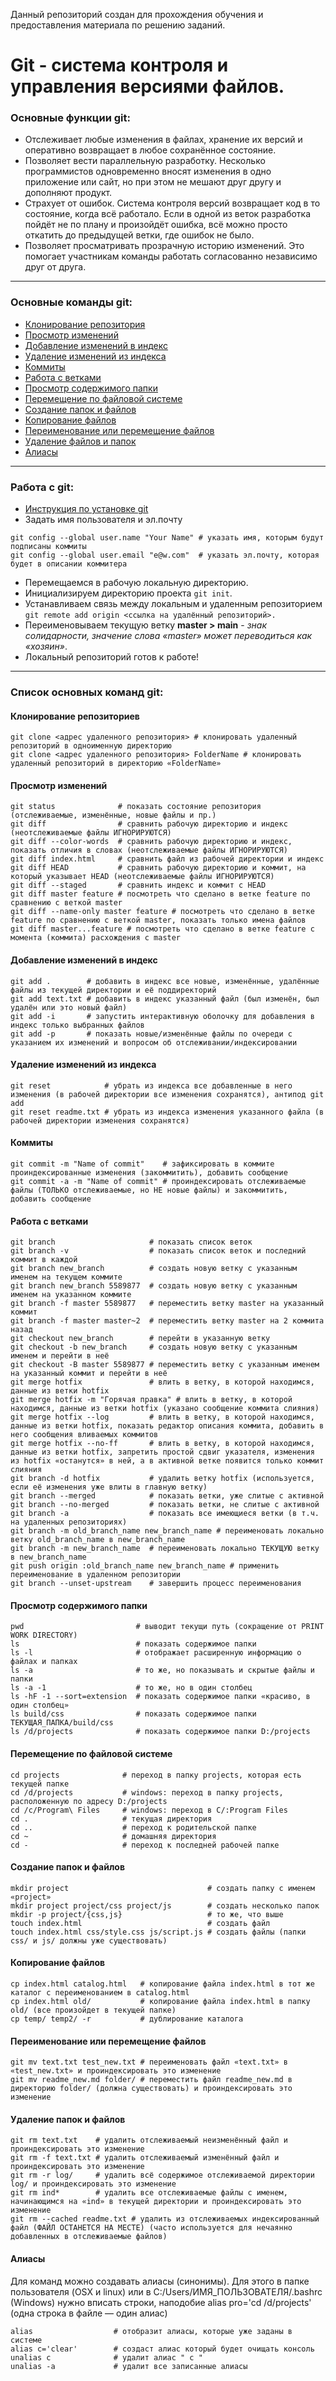 Данный репозиторий создан для прохождения обучения и предоставления материала по решению заданий.

# Git - система контроля и управления версиями файлов.

### Основные функции git:
- Отслеживает любые изменения в файлах, хранение их версий и оперативно возвращает в любое сохранённое состояние.
- Позволяет вести параллельную разработку. Несколько программистов одновременно вносят изменения в одно приложение или сайт, но при этом не мешают друг другу и дополняют продукт.
- Страхует от ошибок. Система контроля версий возвращает код в то состояние, когда всё работало. Если в одной из веток разработка пойдёт не по плану и произойдёт ошибка, всё можно просто откатить до предыдущей ветки, где ошибок не было.
- Позволяет просматривать прозрачную историю изменений. Это помогает участникам команды работать согласованно независимо друг от друга.
---
### Основные команды git:
- [Клонирование репозитория](#clone)
- [Просмотр изменений](#status)
- [Добавление изменений в индекс](#add)
- [Удаление изменений из индекса](#reset)
- [Коммиты](#commit)
- [Работа с ветками](#branch)
- [Просмотр содержимого папки](#view)
- [Перемещение по файловой системе](#directory)
- [Создание папок и файлов](#create)
- [Копирование файлов](#copy)
- [Переименование или перемещение файлов](#moving)
- [Удаление файлов и папок](#removal)
- [Алиасы](#alias)
---
### Работа с git:
- [Инструкция по установке git](https://git-scm.com/book/ru/v2/%D0%92%D0%B2%D0%B5%D0%B4%D0%B5%D0%BD%D0%B8%D0%B5-%D0%A3%D1%81%D1%82%D0%B0%D0%BD%D0%BE%D0%B2%D0%BA%D0%B0-Git)
- Задать имя пользователя и эл.почту
```
git config --global user.name "Your Name" # указать имя, которым будут подписаны коммиты
git config --global user.email "e@w.com"  # указать эл.почту, которая будет в описании коммитера
```

- Перемещаемся в рабочую локальную директорию.
- Инициализируем директорию проекта `git init`.
- Устанавливаем связь между локальным и удаленным репозиторием `git remote add origin <ссылка на удалённый репозиторий>.`
- Переименовываем текущую ветку **master > main** - *знак солидарности, значение слова «master» может переводиться как «хозяин»*.
- Локальный репозиторий готов к работе!
---
### Список основных команд git:

#### <a id="clone">Клонирование репозиториев</a>
```
git clone <адрес удаленного репозитория> # клонировать удаленный репозиторий в одноименную директорию
git clone <адрес удаленного репозитория> FolderName # клонировать удаленный репозиторий в директорию «FolderName»
```

#### <a id="status">Просмотр изменений</a>
```
git status              # показать состояние репозитория (отслеживаемые, изменённые, новые файлы и пр.)
git diff                # сравнить рабочую директорию и индекс (неотслеживаемые файлы ИГНОРИРУЮТСЯ)
git diff --color-words  # сравнить рабочую директорию и индекс, показать отличия в словах (неотслеживаемые файлы ИГНОРИРУЮТСЯ)
git diff index.html     # сравнить файл из рабочей директории и индекс
git diff HEAD           # сравнить рабочую директорию и коммит, на который указывает HEAD (неотслеживаемые файлы ИГНОРИРУЮТСЯ)
git diff --staged       # сравнить индекс и коммит с HEAD
git diff master feature # посмотреть что сделано в ветке feature по сравнению с веткой master
git diff --name-only master feature # посмотреть что сделано в ветке feature по сравнению с веткой master, показать только имена файлов
git diff master...feature # посмотреть что сделано в ветке feature с момента (коммита) расхождения с master
```

#### <a id="add">Добавление изменений в индекс</a>
```
git add .        # добавить в индекс все новые, изменённые, удалённые файлы из текущей директории и её поддиректорий
git add text.txt # добавить в индекс указанный файл (был изменён, был удалён или это новый файл)
git add -i       # запустить интерактивную оболочку для добавления в индекс только выбранных файлов
git add -p       # показать новые/изменённые файлы по очереди с указанием их изменений и вопросом об отслеживании/индексировании
```

#### <a id="reset">Удаление изменений из индекса</a>
```
git reset            # убрать из индекса все добавленные в него изменения (в рабочей директории все изменения сохранятся), антипод git add
git reset readme.txt # убрать из индекса изменения указанного файла (в рабочей директории изменения сохранятся)
```

#### <a id="commit">Коммиты</a>
```
git commit -m "Name of commit"    # зафиксировать в коммите проиндексированные изменения (закоммитить), добавить сообщение
git commit -a -m "Name of commit" # проиндексировать отслеживаемые файлы (ТОЛЬКО отслеживаемые, но НЕ новые файлы) и закоммитить, добавить сообщение
```

#### <a id="branch">Работа с ветками</a>
```
git branch                     # показать список веток
git branch -v                  # показать список веток и последний коммит в каждой
git branch new_branch          # создать новую ветку с указанным именем на текущем коммите
git branch new_branch 5589877  # создать новую ветку с указанным именем на указанном коммите
git branch -f master 5589877   # переместить ветку master на указанный коммит
git branch -f master master~2  # переместить ветку master на 2 коммита назад
git checkout new_branch        # перейти в указанную ветку
git checkout -b new_branch     # создать новую ветку с указанным именем и перейти в неё
git checkout -B master 5589877 # переместить ветку с указанным именем на указанный коммит и перейти в неё
git merge hotfix               # влить в ветку, в которой находимся, данные из ветки hotfix
git merge hotfix -m "Горячая правка" # влить в ветку, в которой находимся, данные из ветки hotfix (указано сообщение коммита слияния)
git merge hotfix --log         # влить в ветку, в которой находимся, данные из ветки hotfix, показать редактор описания коммита, добавить в него сообщения вливаемых коммитов
git merge hotfix --no-ff       # влить в ветку, в которой находимся, данные из ветки hotfix, запретить простой сдвиг указателя, изменения из hotfix «останутся» в ней, а в активной ветке появится только коммит слияния
git branch -d hotfix           # удалить ветку hotfix (используется, если её изменения уже влиты в главную ветку)
git branch --merged            # показать ветки, уже слитые с активной
git branch --no-merged         # показать ветки, не слитые с активной
git branch -a                  # показать все имеющиеся ветки (в т.ч. на удаленных репозиториях)
git branch -m old_branch_name new_branch_name # переименовать локально ветку old_branch_name в new_branch_name
git branch -m new_branch_name  # переименовать локально ТЕКУЩУЮ ветку в new_branch_name
git push origin :old_branch_name new_branch_name # применить переименование в удаленном репозитории
git branch --unset-upstream    # завершить процесс переименования
```

#### <a id="view">Просмотр содержимого папки</a>
```
pwd                         # выводит текущи путь (сокращение от PRINT WORK DIRECTORY)
ls                          # показать содержимое папки
ls -l                       # отображает расширенную информацию о файлах и папках
ls -a                       # то же, но показывать и скрытые файлы и папки
ls -a -1                    # то же, но в один столбец
ls -hF -1 --sort=extension  # показать содержимое папки «красиво, в один столбец»
ls build/css                # показать содержимое папки ТЕКУЩАЯ_ПАПКА/build/css
ls /d/projects              # показать содержимое папки D:/projects
```

#### <a id="directory">Перемещение по файловой системе</a>
```
cd projects              # переход в папку projects, которая есть текущей папке
cd /d/projects           # windows: переход в папку projects, расположенную по адресу D:/projects
cd /c/Program\ Files     # windows: переход в C/:Program Files
cd .                     # текущая директория
cd ..                    # переход к родительской папке
cd ~                     # домашняя директория
cd -                     # переход к последней рабочей папке
```

#### <a id="create">Создание папок и файлов</a>
```
mkdir project                               # создать папку с именем «project»
mkdir project project/css project/js        # создать несколько папок
mkdir -p project/{css,js}                   # то же, что выше
touch index.html                            # создать файл
touch index.html css/style.css js/script.js # создать файлы (папки css/ и js/ должны уже существовать)
```

#### <a id="copy">Копирование файлов</a>
```
cp index.html catalog.html   # копирование файла index.html в тот же каталог с переименованием в catalog.html
cp index.html old/           # копирование файла index.html в папку old/ (все произойдет в текущей папке)
cp temp/ temp2/ -r           # дублирование каталога
```

#### <a id="moving">Переименование или перемещение файлов</a>
```
git mv text.txt test_new.txt # переименовать файл «text.txt» в «test_new.txt» и проиндексировать это изменение
git mv readme_new.md folder/ # переместить файл readme_new.md в директорию folder/ (должна существовать) и проиндексировать это изменение
```

#### <a id="removal">Удаление папок и файлов</a>
```
git rm text.txt    # удалить отслеживаемый неизменённый файл и проиндексировать это изменение
git rm -f text.txt # удалить отслеживаемый изменённый файл и проиндексировать это изменение
git rm -r log/     # удалить всё содержимое отслеживаемой директории log/ и проиндексировать это изменение
git rm ind*        # удалить все отслеживаемые файлы с именем, начинающимся на «ind» в текущей директории и проиндексировать это изменение
git rm --cached readme.txt # удалить из отслеживаемых индексированный файл (ФАЙЛ ОСТАНЕТСЯ НА МЕСТЕ) (часто используется для нечаянно добавленных в отслеживаемые файлов)
```

#### <a id="alias">Алиасы</a>
Для команд можно создавать алиасы (синонимы). Для этого в папке пользователя (OSX и linux) или в C:/Users/ИМЯ_ПОЛЬЗОВАТЕЛЯ/.bashrc (Windows) нужно вписать строки, наподобие alias pro='cd /d/projects' (одна строка в файле — один алиас)
```
alias                  # отобразит алиасы, которые уже заданы в системе
alias c='clear'        # создаст алиас который будет очищать консоль
unalias c              # удалит алиас " c "
unalias -a             # удалит все записанные алиасы
```

